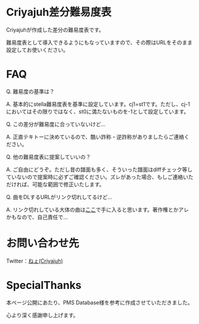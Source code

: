 # Criyajuh差分難易度表

Criyajuhが作成した差分の難易度表です。

難易度表として導入できるようにもなっていますので、その際はURLをそのまま設定してお使いください。

# FAQ

Q. 難易度の基準は？

A. 基本的にstella難易度表を基準に設定しています。cj1=st1です。ただし、cj-1においてはその限りではなく、st0に満たないものを-1として設定しています。

Q. この差分が難易度に合っていないけど…

A. 正直テキトーに決めているので、酷い詐称・逆詐称がありましたらご連絡ください。

Q. 他の難易度表に提案していいの？

A. ご自由にどうぞ。ただし昔の譜面も多く、そういった譜面はdiffチェック等していないので提案時に必ずご確認ください。ズレがあった場合、もしご連絡いただければ、可能な範囲で修正いたします。

Q. 曲をDLするURLがリンク切れしてるけど…

A. リンク切れしている大体の曲は[ここ](https://drive.google.com/drive/folders/1pJGq49KrF5St2Yfgp493oOKoDEIyZ6Hq)で手に入ると思います。著作権とかアレかもなので、自己責任で…

# お問い合わせ先

Twitter：[ねょ(Criyajuh)](https://twitter.com/Lehtath)

# SpecialThanks

本ページ公開にあたり、PMS Database様を参考に作成させていただきました。

心より深く感謝申し上げます。

